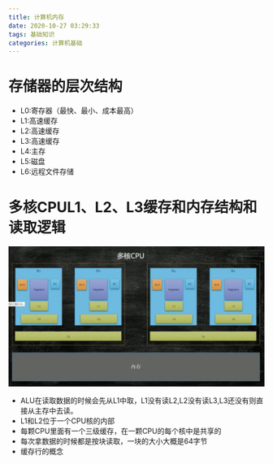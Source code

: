 ```yaml
---
title: 计算机内存
date: 2020-10-27 03:29:33
tags: 基础知识
categories: 计算机基础
---
```

<meta name="referrer" content="no-referrer" />

# 存储器的层次结构
- L0:寄存器（最快、最小、成本最高）
- L1:高速缓存
- L2:高速缓存
- L3:高速缓存
- L4:主存
- L5:磁盘
- L6:远程文件存储
<!-- more -->

# 多核CPUL1、L2、L3缓存和内存结构和读取逻辑
![计算机内存](计算机内存/1.jpg)

- ALU在读取数据的时候会先从L1中取，L1没有读L2,L2没有读L3,L3还没有则直接从主存中去读。
- L1和L2位于一个CPU核的内部
- 每颗CPU里面有一个三级缓存，在一颗CPU的每个核中是共享的
- 每次拿数据的时候都是按块读取，一块的大小大概是64字节
- 缓存行的概念
